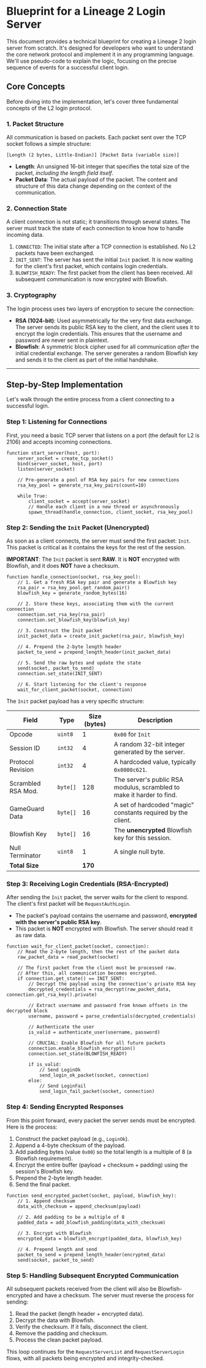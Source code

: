 # Blueprint for a Lineage 2 Login Server

This document provides a technical blueprint for creating a Lineage 2 login server from scratch. It's designed for developers who want to understand the core network protocol and implement it in any programming language. We'll use pseudo-code to explain the logic, focusing on the precise sequence of events for a successful client login.

## Core Concepts

Before diving into the implementation, let's cover three fundamental concepts of the L2 login protocol.

### 1. Packet Structure

All communication is based on packets. Each packet sent over the TCP socket follows a simple structure:

```
[Length (2 bytes, Little-Endian)] [Packet Data (variable size)]
```

- **Length**: An unsigned 16-bit integer that specifies the total size of the packet, *including the length field itself*.
- **Packet Data**: The actual payload of the packet. The content and structure of this data change depending on the context of the communication.

### 2. Connection State

A client connection is not static; it transitions through several states. The server must track the state of each connection to know how to handle incoming data.

1.  `CONNECTED`: The initial state after a TCP connection is established. No L2 packets have been exchanged.
2.  `INIT_SENT`: The server has sent the initial `Init` packet. It is now waiting for the client's first packet, which contains login credentials.
3.  `BLOWFISH_READY`: The first packet from the client has been received. All subsequent communication is now encrypted with Blowfish.

### 3. Cryptography

The login process uses two layers of encryption to secure the connection:

-   **RSA (1024-bit)**: Used asymmetrically for the very first data exchange. The server sends its public RSA key to the client, and the client uses it to encrypt the login credentials. This ensures that the username and password are never sent in plaintext.
-   **Blowfish**: A symmetric block cipher used for all communication *after* the initial credential exchange. The server generates a random Blowfish key and sends it to the client as part of the initial handshake.

---

## Step-by-Step Implementation

Let's walk through the entire process from a client connecting to a successful login.

### Step 1: Listening for Connections

First, you need a basic TCP server that listens on a port (the default for L2 is 2106) and accepts incoming connections.

```pseudocode
function start_server(host, port):
    server_socket = create_tcp_socket()
    bind(server_socket, host, port)
    listen(server_socket)

    // Pre-generate a pool of RSA key pairs for new connections
    rsa_key_pool = generate_rsa_key_pairs(count=10)

    while True:
        client_socket = accept(server_socket)
        // Handle each client in a new thread or asynchronously
        spawn_thread(handle_connection, client_socket, rsa_key_pool)
```

### Step 2: Sending the `Init` Packet (Unencrypted)

As soon as a client connects, the server must send the first packet: `Init`. This packet is critical as it contains the keys for the rest of the session.

**IMPORTANT**: The `Init` packet is sent **RAW**. It is **NOT** encrypted with Blowfish, and it does **NOT** have a checksum.

```pseudocode
function handle_connection(socket, rsa_key_pool):
    // 1. Get a fresh RSA key pair and generate a Blowfish key
    rsa_pair = rsa_key_pool.get_random_pair()
    blowfish_key = generate_random_bytes(16)

    // 2. Store these keys, associating them with the current connection
    connection.set_rsa_key(rsa_pair)
    connection.set_blowfish_key(blowfish_key)

    // 3. Construct the Init packet
    init_packet_data = create_init_packet(rsa_pair, blowfish_key)

    // 4. Prepend the 2-byte length header
    packet_to_send = prepend_length_header(init_packet_data)

    // 5. Send the raw bytes and update the state
    send(socket, packet_to_send)
    connection.set_state(INIT_SENT)

    // 6. Start listening for the client's response
    wait_for_client_packet(socket, connection)
```

The `Init` packet payload has a very specific structure:

| Field              | Type                | Size (bytes) | Description                                                              |
| ------------------ | ------------------- | ------------ | ------------------------------------------------------------------------ |
| Opcode             | `uint8`             | 1            | `0x00` for `Init`                                                        |
| Session ID         | `int32`             | 4            | A random 32-bit integer generated by the server.                         |
| Protocol Revision  | `int32`             | 4            | A hardcoded value, typically `0x0000c621`.                               |
| Scrambled RSA Mod. | `byte[]`            | 128          | The server's public RSA modulus, scrambled to make it harder to find.    |
| GameGuard Data     | `byte[]`            | 16           | A set of hardcoded "magic" constants required by the client.             |
| Blowfish Key       | `byte[]`            | 16           | The **unencrypted** Blowfish key for this session.                       |
| Null Terminator    | `uint8`             | 1            | A single null byte.                                                      |
| **Total Size**     |                     | **170**      |                                                                          |

### Step 3: Receiving Login Credentials (RSA-Encrypted)

After sending the `Init` packet, the server waits for the client to respond. The client's first packet will be `RequestAuthLogin`.

-   The packet's payload contains the username and password, **encrypted with the server's public RSA key**.
-   This packet is **NOT** encrypted with Blowfish. The server should read it as raw data.

```pseudocode
function wait_for_client_packet(socket, connection):
    // Read the 2-byte length, then the rest of the packet data
    raw_packet_data = read_packet(socket)

    // The first packet from the client must be processed raw.
    // After this, all communication becomes encrypted.
    if connection.get_state() == INIT_SENT:
        // Decrypt the payload using the connection's private RSA key
        decrypted_credentials = rsa_decrypt(raw_packet_data, connection.get_rsa_key().private)

        // Extract username and password from known offsets in the decrypted block
        username, password = parse_credentials(decrypted_credentials)

        // Authenticate the user
        is_valid = authenticate_user(username, password)

        // CRUCIAL: Enable Blowfish for all future packets
        connection.enable_blowfish_encryption()
        connection.set_state(BLOWFISH_READY)

        if is_valid:
            // Send LoginOk
            send_login_ok_packet(socket, connection)
        else:
            // Send LoginFail
            send_login_fail_packet(socket, connection)
```

### Step 4: Sending Encrypted Responses

From this point forward, every packet the server sends must be encrypted. Here is the process:

1.  Construct the packet payload (e.g., `LoginOk`).
2.  Append a 4-byte checksum of the payload.
3.  Add padding bytes (value `0x00`) so the total length is a multiple of 8 (a Blowfish requirement).
4.  Encrypt the entire buffer (payload + checksum + padding) using the session's Blowfish key.
5.  Prepend the 2-byte length header.
6.  Send the final packet.

```pseudocode
function send_encrypted_packet(socket, payload, blowfish_key):
    // 1. Append checksum
    data_with_checksum = append_checksum(payload)

    // 2. Add padding to be a multiple of 8
    padded_data = add_blowfish_padding(data_with_checksum)

    // 3. Encrypt with Blowfish
    encrypted_data = blowfish_encrypt(padded_data, blowfish_key)

    // 4. Prepend length and send
    packet_to_send = prepend_length_header(encrypted_data)
    send(socket, packet_to_send)
```

### Step 5: Handling Subsequent Encrypted Communication

All subsequent packets received from the client will also be Blowfish-encrypted and have a checksum. The server must reverse the process for sending:

1.  Read the packet (length header + encrypted data).
2.  Decrypt the data with Blowfish.
3.  Verify the checksum. If it fails, disconnect the client.
4.  Remove the padding and checksum.
5.  Process the clean packet payload.

This loop continues for the `RequestServerList` and `RequestServerLogin` flows, with all packets being encrypted and integrity-checked. 